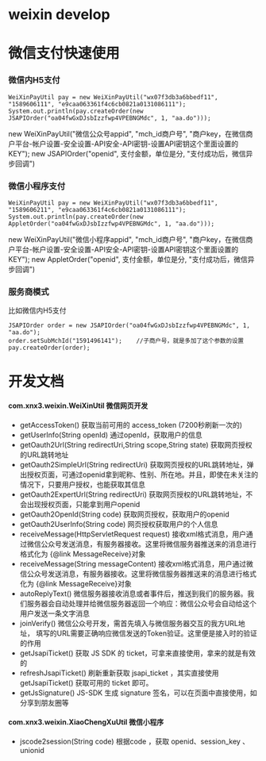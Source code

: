 # weixin develop

# 微信支付快速使用
### 微信内H5支付
````
WeiXinPayUtil pay = new WeiXinPayUtil("wx07f3db3a6bbedf11", "1589606111", "e9caa063361f4c6cb0821a0131086111");
System.out.println(pay.createOrder(new JSAPIOrder("oa04fwGxDJsbIzzfwp4VPEBNGMdc", 1, "aa.do")));
````
new WeiXinPayUtil("微信公众号appid", "mch_id商户号", "商户key，在微信商户平台-帐户设置-安全设置-API安全-API密钥-设置API密钥这个里面设置的KEY");
new JSAPIOrder("openid", 支付金额，单位是分, "支付成功后，微信异步回调")

### 微信小程序支付
````
WeiXinPayUtil pay = new WeiXinPayUtil("wx07f3db3a6bbedf11", "1589606211", "e9caa063361f4c6cb0821a0131086111");
System.out.println(pay.createOrder(new AppletOrder("oa04fwGxDJsbIzzfwp4VPEBNGMdc", 1, "aa.do")));
````
new WeiXinPayUtil("微信小程序appid", "mch_id商户号", "商户key，在微信商户平台-帐户设置-安全设置-API安全-API密钥-设置API密钥这个里面设置的KEY");
new AppletOrder("openid", 支付金额，单位是分, "支付成功后，微信异步回调")

### 服务商模式
比如微信内H5支付
````
JSAPIOrder order = new JSAPIOrder("oa04fwGxDJsbIzzfwp4VPEBNGMdc", 1, "aa.do");
order.setSubMchId("1591496141");	//子商户号，就是多加了这个参数的设置
pay.createOrder(order);
````

# 开发文档
#### com.xnx3.weixin.WeiXinUtil	微信网页开发
- getAccessToken()	获取当前可用的 access_token (7200秒刷新一次的)
- getUserInfo(String openId)		通过openId，获取用户的信息
- getOauth2Url(String redirectUri,String scope,String state)	获取网页授权的URL跳转地址
- getOauth2SimpleUrl(String redirectUri)	获取网页授权的URL跳转地址，弹出授权页面，可通过openid拿到昵称、性别、所在地。并且，即使在未关注的情况下，只要用户授权，也能获取其信息
- getOauth2ExpertUrl(String redirectUri)	获取网页授权的URL跳转地址，不会出现授权页面，只能拿到用户openid
- getOauth2OpenId(String code)	获取网页授权，获取用户的openid
- getOauth2UserInfo(String code)	网页授权获取用户的个人信息
- receiveMessage(HttpServletRequest request)	接收xml格式消息，用户通过微信公众号发送消息，有服务器接收。这里将微信服务器推送来的消息进行格式化为 {@link MessageReceive}对象
- receiveMessage(String messageContent)	接收xml格式消息，用户通过微信公众号发送消息，有服务器接收。这里将微信服务器推送来的消息进行格式化为 {@link MessageReceive}对象
- autoReplyText()	微信服务器接收消息或者事件后，推送到我们的服务器。我们服务器会自动处理并给微信服务器返回一个响应：微信公众号会自动给这个用户发送一条文字消息
- joinVerify()	微信公众号开发，需首先填入与微信服务器交互的我方URL地址， 填写的URL需要正确响应微信发送的Token验证。这里便是接入时的验证的作用
- getJsapiTicket()	获取 JS SDK 的 ticket，可拿来直接使用，拿来的就是有效的
- refreshJsapiTicket()	刷新重新获取 jsapi_ticket ，其实直接使用 getJsapiTicket() 获取可用的 ticket 即可。
- getJsSignature()	JS-SDK 生成 signature 签名，可以在页面中直接使用，如分享到朋友圈等

#### com.xnx3.weixin.XiaoChengXuUtil	微信小程序
- jscode2session(String code)	根据code ，获取 openid、session_key 、 unionid